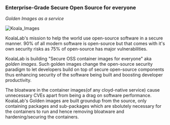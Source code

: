 ### Enterprise-Grade Secure Open Source for everyone
_Golden Images as a service_




![Koala_Images](https://github.com/user-attachments/assets/4f77d6ae-ff58-46ca-884b-c8a7e8cd0222)








KoalaLab's mission to help the world use open-source software in a secure manner. 90% of all modern software is open-source but that comes with it's own security risks as 75% of open-source has major vulnerabilities.

KoalaLab is building "Secure OSS container images for everyone" aka _golden images_. Such golden images change the open-source security paradigm to let developers build on top of secure open-source components thus enhancing security of the software being built and boosting developer productivity.

The bloatware in the container images(of any cloyd-native service) cause unnecessary CVEs apart from being a drag on software performance. KoalaLab's Golden images are built groundup from the source, only containing packages and sub-packages which are sbolutely necessary for the containers to run and hence removing bloatware and hardening/securing the containers.
